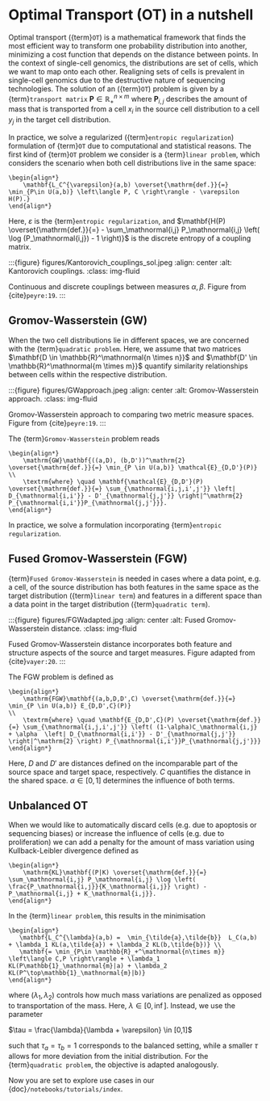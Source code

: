 # Optimal Transport (OT) in a nutshell

Optimal transport ({term}`OT`) is a mathematical framework that finds the most efficient way to transform one probability distribution into another, minimizing a cost function that depends on the distance between points. In the context of single-cell genomics, the distributions are set of cells, which we want to map onto each other. Realigning sets of cells is prevalent in single-cell genomics due to the destructive nature of sequencing technologies.
The solution of an ({term}`OT`) problem is given by a {term}`transport matrix` $\mathbf{P} \in \mathbb{R}_{+}^{n \times m}$ where $\mathbf{P}_{i,j}$ describes the amount of mass that is transported from a cell $x_i$ in the source cell distribution to a cell $y_j$ in the target cell distribution.

In practice, we solve a regularized ({term}`entropic regularization`) formulation of {term}`OT` due to computational and statistical reasons. The first kind of {term}`OT` problem we consider is a {term}`linear problem`, which considers the scenario when both cell distributions live in the same space:

```{math}
\begin{align*}
    \mathbf{L_C^{\varepsilon}(a,b) \overset{\mathrm{def.}}{=} \min_{P\in U(a,b)} \left\langle P, C \right\rangle - \varepsilon H(P).}
\end{align*}
```

Here, $\varepsilon$ is the {term}`entropic regularization`, and $\mathbf{H(P) \overset{\mathrm{def.}}{=} - \sum_\mathnormal{i,j} P_\mathnormal{i,j} \left( \log (P_\mathnormal{i,j}) - 1 \right)}$ is the discrete entropy of a coupling matrix.

:::{figure} figures/Kantorovich_couplings_sol.jpeg
:align: center
:alt: Kantorovich couplings.
:class: img-fluid

Continuous and discrete couplings between measures $\alpha, \beta$. Figure from {cite}`peyre:19`.
:::

## Gromov-Wasserstein (GW)

When the two cell distributions lie in different spaces, we are concerned with the {term}`quadratic problem`.
Here, we assume that two matrices $\mathbf{D \in \mathbb{R}^\mathnormal{n \times n}}$ and $\mathbf{D' \in \mathbb{R}^\mathnormal{m \times m}}$
quantify similarity relationships between cells within the respective distribution.

:::{figure} figures/GWapproach.jpeg
:align: center
:alt: Gromov-Wasserstein approach.
:class: img-fluid

Gromov-Wasserstein approach to comparing two metric measure spaces. Figure from {cite}`peyre:19`.
:::

The {term}`Gromov-Wasserstein` problem reads

```{math}
\begin{align*}
    \mathrm{GW}\mathbf{((a,D), (b,D'))^\mathrm{2} \overset{\mathrm{def.}}{=} \min_{P \in U(a,b)} \mathcal{E}_{D,D'}(P)}
\\
    \textrm{where} \quad \mathbf{\mathcal{E}_{D,D'}(P) \overset{\mathrm{def.}}{=} \sum_{\mathnormal{i,j,i',j'}} \left| D_{\mathnormal{i,i'}} - D'_{\mathnormal{j,j'}} \right|^\mathrm{2} P_{\mathnormal{i,i'}}P_{\mathnormal{j,j'}}}.
\end{align*}
```

In practice, we solve a formulation incorporating {term}`entropic regularization`.

## Fused Gromov-Wasserstein (FGW)

{term}`Fused Gromov-Wasserstein` is needed in cases where a data point, e.g. a cell, of the source distribution
has both features in the same space as the target distribution ({term}`linear term`) and features in a
different space than a data point in the target distribution ({term}`quadratic term`).

:::{figure} figures/FGWadapted.jpg
:align: center
:alt: Fused Gromov-Wasserstein distance.
:class: img-fluid

Fused Gromov-Wasserstein distance incorporates both feature and structure aspects of the source and target measures.
Figure adapted from {cite}`vayer:20`.
:::

The FGW problem is defined as

```{math}
\begin{align*}
    \mathrm{FGW}\mathbf{(a,b,D,D',C) \overset{\mathrm{def.}}{=} \min_{P \in U(a,b)} E_{D,D',C}(P)}
\\
    \textrm{where} \quad \mathbf{E_{D,D',C}(P) \overset{\mathrm{def.}}{=} \sum_{\mathnormal{i,j,i',j'}} \left( (1-\alpha)C_\mathnormal{i,j} + \alpha  \left| D_{\mathnormal{i,i'}} - D'_{\mathnormal{j,j'}} \right|^\mathrm{2} \right) P_{\mathnormal{i,i'}}P_{\mathnormal{j,j'}}}
\end{align*}
```

Here, $D$ and $D'$ are distances defined on the incomparable part of the source space and target space, respectively. $C$ quantifies the distance in the shared space. $\alpha \in [0,1]$ determines the influence of both terms.

## Unbalanced OT

When we would like to automatically discard cells (e.g. due to apoptosis or sequencing biases) or increase the influence of cells (e.g. due to proliferation)
we can add a penalty for the amount of mass variation using Kullback-Leibler divergence defined as

```{math}
\begin{align*}
    \mathrm{KL}\mathbf{(P|K) \overset{\mathrm{def.}}{=} \sum_\mathnormal{i,j} P_\mathnormal{i,j} \log \left( \frac{P_\mathnormal{i,j}}{K_\mathnormal{i,j}} \right) - P_\mathnormal{i,j} + K_\mathnormal{i,j}}.
\end{align*}
```

In the {term}`linear problem`, this results in the minimisation

```{math}
\begin{align*}
   \mathbf{L_C^{\lambda}(a,b) =  \min_{\tilde{a},\tilde{b}}  L_C(a,b) + \lambda_1 KL(a,\tilde{a}) + \lambda_2 KL(b,\tilde{b})} \\
   \mathbf{= \min_{P\in \mathbb{R}_+^\mathnormal{n\times m}} \left\langle C,P \right\rangle + \lambda_1 KL(P\mathbb{1}_\mathnormal{m}|a) + \lambda_2 KL(P^\top\mathbb{1}_\mathnormal{m}|b)}
\end{align*}
```

where $(\lambda_1, \lambda_2)$ controls how much mass variations are penalized as opposed to transportation of the mass. Here, $\lambda \in [0, \inf]$. Instead, we use the parameter

$\tau = \frac{\lambda}{\lambda + \varepsilon} \in [0,1]$

such that $\tau_a=\tau_b=1$ corresponds to the balanced setting, while a smaller $\tau$ allows for more deviation from the initial distribution. For the {term}`quadratic problem`, the objective is adapted analogously.

Now you are set to explore use cases in our {doc}`/notebooks/tutorials/index`.
